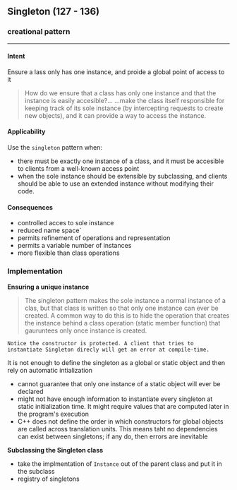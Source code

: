 ## Singleton (127 - 136)
### creational pattern
---  

#### Intent
Ensure a lass only has one instance, and proide a global point of access to it

> How do we ensure that a class has only one instance and that the instance is easily accesible?...
> ...make the class itself responsible for keeping track of its sole instance (by intercepting requests to create new objects), and it 
> can provide a way to access the instance.

#### **Applicability**
Use the `singleton` pattern when:
- there must be exactly one instance of a class, and it must be accesible to clients from a well-known access point
- when the sole instance should be extensible by subclassing, and clients should be able to use an extended instance without modifying their code.

#### **Consequences**
- controlled acces to sole instance
- reduced name space`
- permits refinement of operations and representation
- permits a variable number of instances
- more flexible than class operations

### **Implementation**
**Ensuring a unique instance**
> The singleton pattern makes the sole instance a normal instance of a clas, but that class is written so that only one instance can ever be created.
> A common way to do this is to hide the operation that creates the instance behind a class operation (static member function) that gauruntees only once instance is created.

`Notice the constructor is protected. A client that tries to instantiate Singleton direcly will get an error at compile-time.`

It is not enough to define the singleton as a global or static object and then rely on automatic intialization
- cannot guarantee that only one instance of a static object will ever be declared
- might not have enough information to instantiate every singleton at static initialization time. It might require values that are computed later in the program's execution
- C++ does not define the order in which constructors for global objects are called across translation units. This means taht no dependencies can exist between singletons; if any do, then errors are inevitable

**Subclassing the Singleton class**
- take the implmentation of `Instance` out of the parent class and put it in the subclass
- registry of singletons